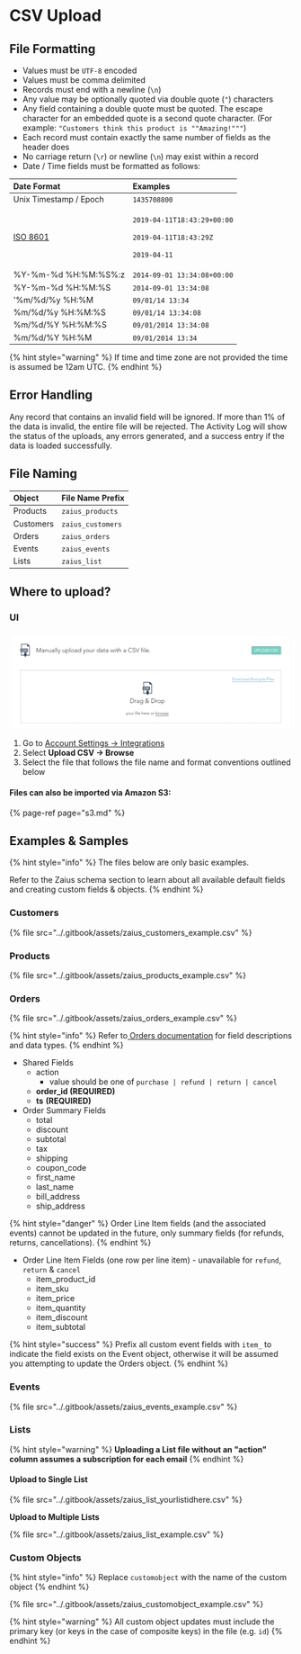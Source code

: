 # CSV Upload

## File Formatting

* Values must be `UTF-8` encoded
* Values must be comma delimited
* Records must end with a newline \(`\n`\)
* Any value may be optionally quoted via double quote \(`"`\) characters
* Any field containing a double quote must be quoted. The escape character for an embedded quote is a second quote character. \(For example: `"Customers think this product is ""Amazing!"""`\)
* Each record must contain exactly the same number of fields as the header does
* No carriage return \(`\r`\) or newline \(`\n`\) may exist within a record
* Date / Time fields must be formatted as follows:

<table>
  <thead>
    <tr>
      <th style="text-align:left">Date Format</th>
      <th style="text-align:left">Examples</th>
    </tr>
  </thead>
  <tbody>
    <tr>
      <td style="text-align:left">Unix Timestamp / Epoch</td>
      <td style="text-align:left"><code>1435708800</code>
      </td>
    </tr>
    <tr>
      <td style="text-align:left"><a href="https://en.wikipedia.org/wiki/ISO_8601">ISO 8601</a>
      </td>
      <td style="text-align:left">
        <p><code>2019-04-11T18:43:29+00:00</code>
        </p>
        <p><code>2019-04-11T18:43:29Z</code>
        </p>
        <p><code>2019-04-11</code>
        </p>
      </td>
    </tr>
    <tr>
      <td style="text-align:left">%Y-%m-%d %H:%M:%S%:z</td>
      <td style="text-align:left"><code>2014-09-01 13:34:08+00:00</code>
      </td>
    </tr>
    <tr>
      <td style="text-align:left">%Y-%m-%d %H:%M:%S</td>
      <td style="text-align:left"><code>2014-09-01 13:34:08</code>
      </td>
    </tr>
    <tr>
      <td style="text-align:left">&apos;%m/%d/%y %H:%M</td>
      <td style="text-align:left"><code>09/01/14 13:34</code>
      </td>
    </tr>
    <tr>
      <td style="text-align:left">%m/%d/%y %H:%M:%S</td>
      <td style="text-align:left"><code>09/01/14 13:34:08</code>
      </td>
    </tr>
    <tr>
      <td style="text-align:left">%m/%d/%Y %H:%M:%S</td>
      <td style="text-align:left"><code>09/01/2014 13:34:08</code>
      </td>
    </tr>
    <tr>
      <td style="text-align:left">%m/%d/%Y %H:%M</td>
      <td style="text-align:left"><code>09/01/2014 13:34</code>
      </td>
    </tr>
  </tbody>
</table>{% hint style="warning" %}
If time and time zone are not provided the time is assumed be 12am UTC.
{% endhint %}

## Error Handling

Any record that contains an invalid field will be ignored. If more than 1% of the data is invalid, the entire file will be rejected. The Activity Log will show the status of the uploads, any errors generated, and a success entry if the data is loaded successfully.

## File Naming

| Object | File Name Prefix |
| :--- | :--- |
| Products | `zaius_products` |
| Customers | `zaius_customers` |
| Orders | `zaius_orders` |
| Events | `zaius_events` |
| Lists | `zaius_list` |

## Where to upload?

### UI

![](../.gitbook/assets/image.png)

1. Go to [Account Settings -&gt; Integrations](https://app.zaius.com/?=#/integrations)
2. Select **Upload CSV -&gt; Browse**
3. Select the file that follows the file name and format conventions outlined below

#### Files can also be imported via Amazon S3:

{% page-ref page="s3.md" %}

## Examples & Samples

{% hint style="info" %}
The files below are only basic examples. 

Refer to the Zaius schema section to learn about all available default fields and creating custom fields & objects.
{% endhint %}

### Customers

{% file src="../.gitbook/assets/zaius\_customers\_example.csv" %}

### Products

{% file src="../.gitbook/assets/zaius\_products\_example.csv" %}

### Orders

{% file src="../.gitbook/assets/zaius\_orders\_example.csv" %}

{% hint style="info" %}
Refer to[ Orders documentation](../zaius-schema/orders.md#fields) for field descriptions and data types.
{% endhint %}

* Shared Fields
  * action
    * value should be one of `purchase | refund | return | cancel`
  * **order\_id \(REQUIRED\)**
  * **ts** **\(REQUIRED\)**
* Order Summary Fields
  * total
  * discount
  * subtotal
  * tax
  * shipping
  * coupon\_code
  * first\_name
  * last\_name
  * bill\_address
  * ship\_address

{% hint style="danger" %}
Order Line Item fields \(and the associated events\) cannot be updated in the future, only summary fields \(for refunds, returns, cancellations\).
{% endhint %}

* Order Line Item Fields \(one row per line item\) - unavailable for `refund`, `return` & `cancel`
  * item\_product\_id
  * item\_sku
  * item\_price
  * item\_quantity
  * item\_discount
  * item\_subtotal

{% hint style="success" %}
Prefix all custom event fields with `item_` to indicate the field exists on the Event object, otherwise it will be assumed you attempting to update the Orders object.
{% endhint %}

### Events

{% file src="../.gitbook/assets/zaius\_events\_example.csv" %}

### Lists

{% hint style="warning" %}
**Uploading a List file without an "action" column assumes a subscription for each email**
{% endhint %}

#### Upload to Single List

{% file src="../.gitbook/assets/zaius\_list\_yourlistidhere.csv" %}

**Upload to Multiple Lists**

{% file src="../.gitbook/assets/zaius\_list\_example.csv" %}

### Custom Objects

{% hint style="info" %}
Replace `customobject` with the name of the custom object
{% endhint %}

{% file src="../.gitbook/assets/zaius\_customobject\_example.csv" %}

{% hint style="warning" %}
All custom object updates must include the primary key \(or keys in the case of composite keys\) in the file \(e.g. `id`\)
{% endhint %}

